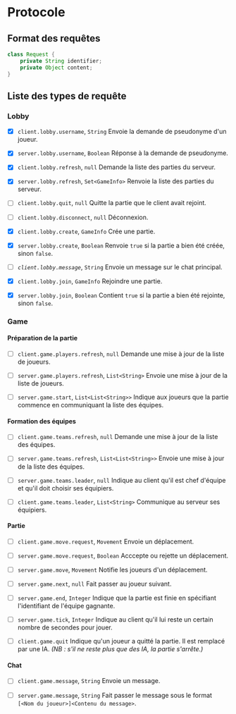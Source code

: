 # Protocole

## Format des requêtes

```java
class Request {
	private String identifier;
	private Object content;
}
```

## Liste des types de requête

### Lobby

- [x] `client.lobby.username`, `String`
  Envoie la demande de pseudonyme d'un joueur.

- [x] `server.lobby.username`, `Boolean`
  Réponse à la demande de pseudonyme.

- [x] `client.lobby.refresh`, `null`
  Demande la liste des parties du serveur.

- [x] `server.lobby.refresh`, `Set<GameInfo>`
  Renvoie la liste des parties du serveur.

- [ ] `client.lobby.quit`, `null`
  Quitte la partie que le client avait rejoint.

- [ ] `client.lobby.disconnect`, `null`
  Déconnexion.

- [x] `client.lobby.create`, `GameInfo`
  Crée une partie.

- [x] `server.lobby.create`, `Boolean`
  Renvoie `true` si la partie a bien été créée, sinon `false`.

- [ ] *`client.lobby.message`*, `String`
  Envoie un message sur le chat principal.

- [x] `client.lobby.join`, `GameInfo`
  Rejoindre une partie.

- [x] `server.lobby.join`, `Boolean`
  Contient `true` si la partie a bien été rejointe, sinon `false`.

### Game
#### Préparation de la partie
- [ ] `client.game.players.refresh`, `null`
  Demande une mise à jour de la liste de joueurs.

- [ ] `server.game.players.refresh`, `List<String>`
  Envoie une mise à jour de la liste de joueurs.

- [ ] `server.game.start`, `List<List<String>>`
  Indique aux joueurs que la partie commence en communiquant la liste des équipes.

#### Formation des équipes
- [ ] `client.game.teams.refresh`, `null`
  Demande une mise à jour de la liste des équipes.

- [ ] `server.game.teams.refresh`, `List<List<String>>`
  Envoie une mise à jour de la liste des équipes.

- [ ] `server.game.teams.leader`, `null`
  Indique au client qu'il est chef d'équipe et qu'il doit choisir ses équipiers.

- [ ] `client.game.teams.leader`, `List<String>`
  Communique au serveur ses équipiers.

#### Partie
- [ ] `client.game.move.request`, `Movement`
  Envoie un déplacement.

- [ ] `server.game.move.request`, `Boolean`
  Acccepte ou rejette un déplacement.

- [ ] `server.game.move`, `Movement`
  Notifie les joueurs d'un déplacement.

- [ ] `server.game.next`, `null`
  Fait passer au joueur suivant.

- [ ] `server.game.end`, `Integer`
  Indique que la partie est finie en spécifiant l'identifiant de l'équipe gagnante.

- [ ] `server.game.tick`, `Integer`
  Indique au client qu'il lui reste un certain nombre de secondes pour jouer.

- [ ] `client.game.quit`
  Indique qu'un joueur a quitté la partie. Il est remplacé par une IA. *(NB : s'il ne reste plus que des IA, la partie s'arrête.)*

#### Chat
- [ ] `client.game.message`, `String`
  Envoie un message.

- [ ] `server.game.message`, `String`
  Fait passer le message sous le format `[<Nom du joueur>]<Contenu du message>`.
